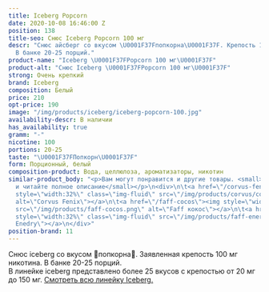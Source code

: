 ```yaml
---
title: Iceberg Popcorn
date: 2020-10-08 16:46:00 Z
position: 138
title-seo: Снюс Iceberg Popcorn 100 мг
descr: "Снюс айсберг со вкусом \U0001F37Fпопкорна\U0001F37F. Крепость 100 мг никотина.
  В банке 20-25 порций."
product-name: "Iceberg \U0001F37FPopcorn 100 мг\U0001F37F"
product-alt: "Снюс Iceberg \U0001F37FPopcorn 100 мг\U0001F37F"
strong: Очень крепкий
brand: Iceberg
composition: Белый
price: 210
opt-price: 190
image: "/img/products/iceberg/iceberg-popcorn-100.jpg"
availability-descr: В наличии
has_availability: true
gramm: "-"
nicotine: 100
portions: 20-25
taste: "\U0001F37FПопкорн\U0001F37F"
form: Порционный, белый
composition-product: Вода, целлюлоза, ароматизаторы, никотин
similar-product_body: "<p>Вам могут понравится и другие товары. <small>Жмите на картинки
  и читайте полное описание</small></p>\n<div>\n\t<a href=\"/corvus-fenix-barberry\"><img
  style=\"width:32%\" class=\"img-fluid\" src=\"/img/products/corvus/corvus-fenix.png\"
  alt=\"Corvus Fenix\"></a>\n\t<a href=\"/faff-cocos\"><img style=\"width:32%\" class=\"img-fluid\"
  src=\"/img/products/faff-cocos.png\" alt=\"Faff кокос\"></a>\n\t<a href=\"/faff-snus-energy\"><img
  style=\"width:32%\" class=\"img-fluid\" src=\"/img/products/faff-energy.png\" alt=\"Faff
  Enedry\"></a>\n</div>"
position-brand: 11
---
```


Снюс iceberg со вкусом 🍿попкорна🍿. Заявленная крепость 100 мг никотина. В банке 20-25 порций.<br> 
В линейке iceberg представлено более 25 вкусов с крепостью от 20 мг до 150 мг. <a href="/iceberg">Смотреть всю линейку Iceberg.</a>